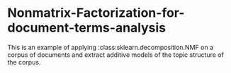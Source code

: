 # Nonmatrix-Factorization-for-document-terms-analysis
This is an example of applying :class:sklearn.decomposition.NMF on a corpus of documents and extract additive models of the topic structure of the corpus.
